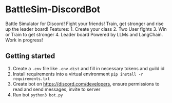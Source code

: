 # BattleSim-DiscordBot
Battle Simulator for Discord! Fight your friends! Train, get stronger and rise up the leader board!  Features: 1. Create your class 2. Two User fights 3. Win or Train to get stronger 4. Leader board   Powered by LLMs and LangChain.
Work in progress!
## Getting started
1. Create a `.env` file like `.env.dist` and fill in necessary tokens and guild id
2. Install requirements into a virtual environment `pip install -r requirements.txt`
3. Create bot on https://discord.com/developers, ensure permissions to read and send messages, invite to server
4. Run bot `python3 bot.py` 
